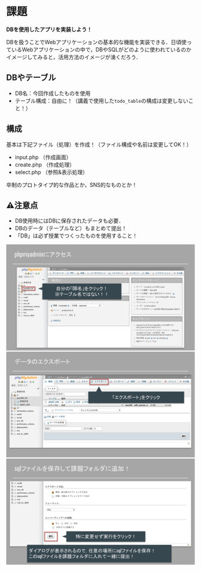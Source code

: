 # 課題

**DBを使用したアプリを実装しよう！**

DBを扱うことでWebアプリケーションの基本的な機能を実装できる．日頃使っているWebアプリケーションの中で，DBやSQLがどのように使われているのかイメージしてみると，活用方法のイメージが湧くだろう．

## DBやテーブル

- DB名：今回作成したものを使用
- テーブル構成：自由に！（講義で使用した`todo_table`の構成は変更しないこと！）

## 構成

基本は下記ファイル（処理）を作成！（ファイル構成や名前は変更してOK！）

- input.php	（作成画面）
- create.php	（作成処理）
- select.php	（参照&表示処理）

卒制のプロトタイプ的な作品とか，SNS的なものとか！

## ⚠注意点

- DB使用時にはDBに保存されたデータも必要．
- DBのデータ（テーブルなど）もまとめて提出！
- 「DB」は必ず授業でつくったものを使用すること！

![sqlファイルエクスポート1](./img/php_crud01_sql_export_01.svg)
![sqlファイルエクスポート2](./img/php_crud01_sql_export_02.svg)
![sqlファイルエクスポート3](./img/php_crud01_sql_export_03.svg)

